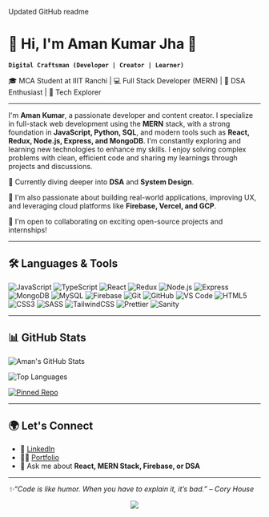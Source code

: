 Updated GitHub readme 


# 💁 Hi, I'm Aman Kumar Jha 👋

**`Digital Craftsman (Developer | Creator | Learner)`**

🎓 MCA Student at IIIT Ranchi | 💻 Full Stack Developer (MERN) | 🧠 DSA Enthusiast | 🚀 Tech Explorer

---

I'm **Aman Kumar**, a passionate developer and content creator. I specialize in full-stack web development using the **MERN** stack, with a strong foundation in **JavaScript, Python, SQL**, and modern tools such as **React, Redux, Node.js, Express, and MongoDB**. I'm constantly exploring and learning new technologies to enhance my skills. I enjoy solving complex problems with clean, efficient code and sharing my learnings through projects and discussions.

🌱 Currently diving deeper into **DSA** and **System Design**.

🔭 I'm also passionate about building real-world applications, improving UX, and leveraging cloud platforms like **Firebase, Vercel, and GCP**.

🎯 I'm open to collaborating on exciting open-source projects and internships!

---

## 🛠️ Languages & Tools

![JavaScript](https://img.shields.io/badge/-JavaScript-F7DF1E?style=flat-square\&logo=javascript\&logoColor=black)
![TypeScript](https://img.shields.io/badge/-TypeScript-007ACC?style=flat-square\&logo=typescript\&logoColor=white)
![React](https://img.shields.io/badge/-React-45b8d8?style=flat-square\&logo=react\&logoColor=white)
![Redux](https://img.shields.io/badge/-Redux-764ABC?style=flat-square\&logo=redux\&logoColor=white)
![Node.js](https://img.shields.io/badge/-Node.js-43853D?style=flat-square\&logo=node.js\&logoColor=white)
![Express](https://img.shields.io/badge/-Express-000000?style=flat-square\&logo=express\&logoColor=white)
![MongoDB](https://img.shields.io/badge/-MongoDB-4EA94B?style=flat-square\&logo=mongodb\&logoColor=white)
![MySQL](https://img.shields.io/badge/-MySQL-00758F?style=flat-square\&logo=mysql\&logoColor=white)
![Firebase](https://img.shields.io/badge/-Firebase-FFCA28?style=flat-square\&logo=firebase\&logoColor=black)
![Git](https://img.shields.io/badge/-Git-F05032?style=flat-square\&logo=git\&logoColor=white)
![GitHub](https://img.shields.io/badge/-GitHub-181717?style=flat-square\&logo=github\&logoColor=white)
![VS Code](https://img.shields.io/badge/-VS%20Code-007ACC?style=flat-square\&logo=visual-studio-code\&logoColor=white)
![HTML5](https://img.shields.io/badge/-HTML5-E34F26?style=flat-square\&logo=html5\&logoColor=white)
![CSS3](https://img.shields.io/badge/-CSS3-1572B6?style=flat-square\&logo=css3\&logoColor=white)
![SASS](https://img.shields.io/badge/-SASS-CC6699?style=flat-square\&logo=sass\&logoColor=white)
![TailwindCSS](https://img.shields.io/badge/-TailwindCSS-38B2AC?style=flat-square\&logo=tailwind-css\&logoColor=white)
![Prettier](https://img.shields.io/badge/-Prettier-F7B93E?style=flat-square\&logo=prettier\&logoColor=white)
![Sanity](https://img.shields.io/badge/-Sanity-FF3E00?style=flat-square\&logo=sanity\&logoColor=white)

---

## 📊 GitHub Stats

![Aman's GitHub Stats](https://github-readme-stats.vercel.app/api?username=jh9amn\&show_icons=true\&theme=radical)

![Top Languages](https://github-readme-stats.vercel.app/api/top-langs/?username=jh9amn\&layout=compact\&theme=radical)

[![Pinned Repo](https://github-readme-stats.vercel.app/api/pin/?username=jh9amn\&repo=github-readme-stats\&theme=radical)](https://github.com/jh9amn/github-readme-stats)

---

## 🌍 Let's Connect

* 🔗 [LinkedIn](https://www.linkedin.com/in/your-link)
* 🧑‍💻 [Portfolio](https://gadget-garden.vercel.app/)
* 💬 Ask me about **React, MERN Stack, Firebase, or DSA**

---

*✨“Code is like humor. When you have to explain it, it’s bad.” – Cory House*

<div align="center">
  <img src="https://capsule-render.vercel.app/api?type=waving&color=gradient&height=120&section=footer"/>
</div>
